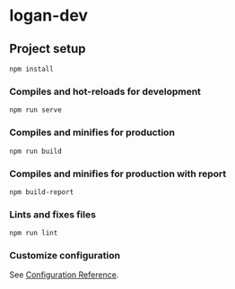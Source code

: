 # logan-dev

## Project setup
```
npm install
```

### Compiles and hot-reloads for development
```
npm run serve
```

### Compiles and minifies for production
```
npm run build
```

### Compiles and minifies for production with report
```
npm build-report
```

### Lints and fixes files
```
npm run lint
```

### Customize configuration
See [Configuration Reference](https://cli.vuejs.org/config/).
